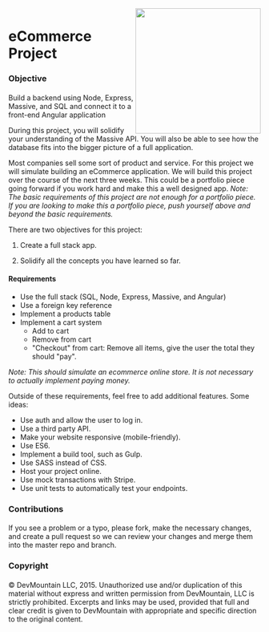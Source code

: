 <img src="https://devmounta.in/img/logowhiteblue.png" width="250" align="right">

eCommerce Project
=================


### Objective



####

Build a backend using Node, Express, Massive, and SQL and connect it to a front-end Angular application

During this project, you will solidify your understanding of the Massive API.  You will also be able to see how the database fits into the bigger picture of a full application. 

Most companies sell some sort of product and service. For this project we will simulate building an eCommerce application.  We will build this project over the course of the next three weeks. 
This could be a portfolio piece going forward if you work hard and make this a well designed app.
*Note: The basic requirements of this project are not enough for a portfolio piece. If you are looking to make this a portfolio piece, push yourself above and beyond the basic requirements.*

There are two objectives for this project:

1. Create a full stack app.

2. Solidify all the concepts you have learned so far.


#### Requirements

- Use the full stack (SQL, Node, Express, Massive, and Angular)
- Use a foreign key reference
- Implement a products table
- Implement a cart system
  - Add to cart
  - Remove from cart
  - "Checkout" from cart: Remove all items, give the user the total they should "pay".

*Note: This should simulate an ecommerce online store. It is not necessary to actually implement paying money.*

Outside of these requirements, feel free to add additional features. Some ideas:

- Use auth and allow the user to log in.
- Use a third party API.
- Make your website responsive (mobile-friendly).
- Use ES6.
- Implement a build tool, such as Gulp.
- Use SASS instead of CSS.
- Host your project online.
- Use mock transactions with Stripe.
- Use unit tests to automatically test your endpoints.

### Contributions

####

If you see a problem or a typo, please fork, make the necessary changes, and create a pull request so we can review your changes and merge them into the master repo and branch.


### Copyright

####

© DevMountain LLC, 2015. Unauthorized use and/or duplication of this material without express and written permission from DevMountain, LLC is strictly prohibited. Excerpts and links may be used, provided that full and clear credit is given to DevMountain with appropriate and specific direction to the original content.
